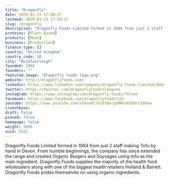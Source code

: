 ```yaml
---
title: "Dragonfly"
date: 2020-01-23 17:50:27
lastmod: 2020-01-23 17:50:27
slug: /dragonfly
description: "Dragonfly Foods Limited formed in 1984 from just 2 staff making Tofu by hand in Devon. From humble beginnings, the company has since extended the range and created Organic Burgers and Soysages using tofu as the main ingredient. Dragonfly Foods supplies the majority of the health food wholesalers along with one of the biggest health retailers Holland & Barrett. Dragonfly Foods prides themselves on using organic ingredients."
proteins: [Plant-Based]
products: [Meat]
business: [Production]
finance_type: []
country: "United Kingdom"
country_code: GB
city: "Buckfastleigh"
founded: 1984
founders: ""
featured_image: "Dragonfly foods logo.png"
website: http://dragonflyfoods.com/
linkedin: https://www.linkedin.com/company/dragonfly-foods-limited/about/
twitter: https://twitter.com/dragonflyfoods?lang=en
instagram: https://www.instagram.com/dragonfly_foods/?hl=en
facebook: https://www.facebook.com/dragonflyfoodsltd/
youtube: https://www.youtube.com/channel/UC8rBerp5MMvdXSE6rcI80xw
crunchbase: 
draft: false
pinned: false
homepage: false
weight: 5000
uuid: 5531
---
```

Dragonfly Foods Limited formed in 1984 from just 2 staff making Tofu by hand in Devon. From humble beginnings, the company has since extended the range and created Organic Burgers and Soysages using tofu as the main ingredient. Dragonfly Foods supplies the majority of the health food wholesalers along with one of the biggest health retailers Holland & Barrett. Dragonfly Foods prides themselves on using organic ingredients.
